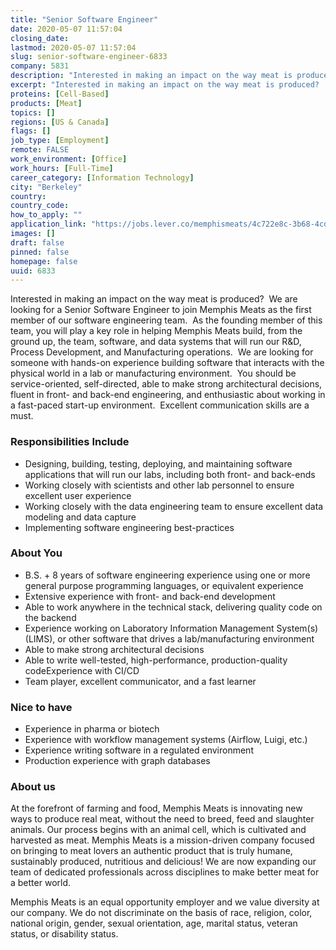 ```yaml
---
title: "Senior Software Engineer"
date: 2020-05-07 11:57:04
closing_date: 
lastmod: 2020-05-07 11:57:04
slug: senior-software-engineer-6833
company: 5831
description: "Interested in making an impact on the way meat is produced?  We are looking for a Senior Software Engineer to join Memphis Meats as the first member of our software engineering team.  As the founding member of this team, you will play a key role in helping Memphis Meats build, from the ground up, the team, software, and data systems that will run our R&D, Process Development, and Manufacturing operations.  We are looking for someone with hands-on experience building software that interacts with the physical world in a lab or manufacturing environment.  You should be service-oriented, se"
excerpt: "Interested in making an impact on the way meat is produced?  We are looking for a Senior Software Engineer to join Memphis Meats as the first member of our software engineering team.  As the founding member of this team, you will play a key role in helping Memphis Meats build, from the ground up, the team, software, and data systems that will run our R&D, Process Development, and Manufacturing operations.  We are looking for someone with hands-on experience building software that interacts with the physical world in a lab or manufacturing environment.  You should be service-oriented, se"
proteins: [Cell-Based]
products: [Meat]
topics: []
regions: [US & Canada]
flags: []
job_type: [Employment]
remote: FALSE
work_environment: [Office]
work_hours: [Full-Time]
career_category: [Information Technology]
city: "Berkeley"
country: 
country_code: 
how_to_apply: ""
application_link: "https://jobs.lever.co/memphismeats/4c722e8c-3b68-4cde-960f-faad23384795"
images: []
draft: false
pinned: false
homepage: false
uuid: 6833
---
```

Interested in making an impact on the way meat is produced?  We are
looking for a Senior Software Engineer to join Memphis Meats as the
first member of our software engineering team.  As the founding member
of this team, you will play a key role in helping Memphis Meats build,
from the ground up, the team, software, and data systems that will run
our R&D, Process Development, and Manufacturing operations.  We are
looking for someone with hands-on experience building software that
interacts with the physical world in a lab or manufacturing
environment.  You should be service-oriented, self-directed, able to
make strong architectural decisions, fluent in front- and back-end
engineering, and enthusiastic about working in a fast-paced start-up
environment.  Excellent communication skills are a must.

### Responsibilities Include

-   Designing, building, testing, deploying, and maintaining software
    applications that will run our labs, including both front- and
    back-ends
-   Working closely with scientists and other lab personnel to ensure
    excellent user experience
-   Working closely with the data engineering team to ensure excellent
    data modeling and data capture
-   Implementing software engineering best-practices

### About You

-   B.S. + 8 years of software engineering experience using one or more
    general purpose programming languages, or equivalent experience
-   Extensive experience with front- and back-end development
-   Able to work anywhere in the technical stack, delivering quality
    code on the backend
-   Experience working on Laboratory Information Management System(s)
    (LIMS), or other software that drives a lab/manufacturing
    environment 
-   Able to make strong architectural decisions
-   Able to write well-tested, high-performance, production-quality
    codeExperience with CI/CD
-   Team player, excellent communicator, and a fast learner

### Nice to have

-   Experience in pharma or biotech
-   Experience with workflow management systems (Airflow, Luigi, etc.)
-   Experience writing software in a regulated environment
-   Production experience with graph databases

### About us

At the forefront of farming and food, Memphis Meats is innovating new
ways to produce real meat, without the need to breed, feed and slaughter
animals. Our process begins with an animal cell, which is cultivated and
harvested as meat. Memphis Meats is a mission-driven company focused on
bringing to meat lovers an authentic product that is truly humane,
sustainably produced, nutritious and delicious! We are now expanding our
team of dedicated professionals across disciplines to make better meat
for a better world.

Memphis Meats is an equal opportunity employer and we value diversity at
our company. We do not discriminate on the basis of race, religion,
color, national origin, gender, sexual orientation, age, marital status,
veteran status, or disability status.
